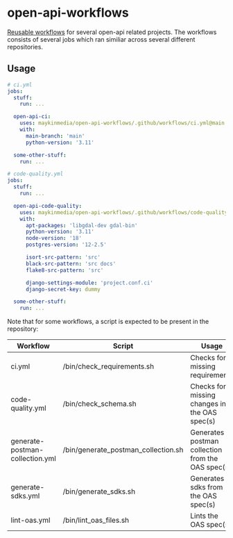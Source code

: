 # open-api-workflows
[Reusable workflows](/.github/workflows/) for several open-api related projects.
The workflows consists of several jobs which ran similiar across several different
repositories.

## Usage

```yaml
# ci.yml
jobs:
  stuff:
    run: ...

  open-api-ci:
    uses: maykinmedia/open-api-workflows/.github/workflows/ci.yml@main
    with:
      main-branch: 'main'
      python-version: '3.11'

  some-other-stuff:
    run: ...
```

```yaml
# code-quality.yml
jobs:
  stuff:
    run: ...

  open-api-code-quality:
    uses: maykinmedia/open-api-workflows/.github/workflows/code-quality.yml@main
    with:
      apt-packages: 'libgdal-dev gdal-bin'
      python-version: '3.11'
      node-version: '18'
      postgres-version: '12-2.5'

      isort-src-pattern: 'src'
      black-src-pattern: 'src docs'
      flake8-src-pattern: 'src'

      django-settings-module: 'project.conf.ci'
      django-secret-key: dummy

  some-other-stuff:
    run: ...
```

Note that for some workflows, a script is expected to be present in the repository:

| Workflow  | Script |  Usage |
| ------------- | ------------- | ------------- |
| ci.yml  | /bin/check_requirements.sh  | Checks for missing requirements |
| code-quality.yml  | /bin/check_schema.sh  | Checks for missing changes in the OAS spec(s) |
| generate-postman-collection.yml  | /bin/generate_postman_collection.sh  | Generates a postman collection from the OAS spec(s) |
| generate-sdks.yml  | /bin/generate_sdks.sh  | Generates sdks from the OAS spec(s) |
| lint-oas.yml  | /bin/lint_oas_files.sh  | Lints the OAS spec(s) |
